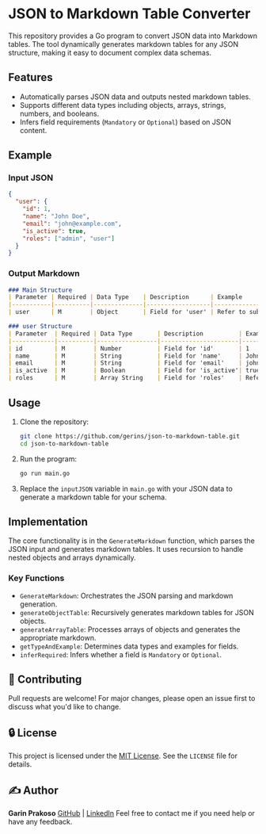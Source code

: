 # JSON to Markdown Table Converter

This repository provides a Go program to convert JSON data into Markdown tables. The tool dynamically generates markdown tables for any JSON structure, making it easy to document complex data schemas.

## Features

- Automatically parses JSON data and outputs nested markdown tables.
- Supports different data types including objects, arrays, strings, numbers, and booleans.
- Infers field requirements (`Mandatory` or `Optional`) based on JSON content.

## Example

### Input JSON
```json
{
  "user": {
    "id": 1,
    "name": "John Doe",
    "email": "john@example.com",
    "is_active": true,
    "roles": ["admin", "user"]
  }
}
```

### Output Markdown
```markdown
### Main Structure
| Parameter | Required | Data Type    | Description      | Example              |
|-----------|----------|--------------|------------------|----------------------|
| user      | M        | Object       | Field for 'user' | Refer to sub-structure |

### user Structure
| Parameter  | Required | Data Type       | Description          | Example          |
|------------|----------|-----------------|----------------------|------------------|
| id         | M        | Number          | Field for 'id'       | 1                |
| name       | M        | String          | Field for 'name'     | John Doe         |
| email      | M        | String          | Field for 'email'    | john@example.com |
| is_active  | M        | Boolean         | Field for 'is_active'| true             |
| roles      | M        | Array String    | Field for 'roles'    | Refer to list    |

```

## Usage

1. Clone the repository:
   ```sh
   git clone https://github.com/gerins/json-to-markdown-table.git
   cd json-to-markdown-table
   ```

2. Run the program:
   ```sh
   go run main.go
   ```

3. Replace the `inputJSON` variable in `main.go` with your JSON data to generate a markdown table for your schema.

## Implementation

The core functionality is in the `GenerateMarkdown` function, which parses the JSON input and generates markdown tables. It uses recursion to handle nested objects and arrays dynamically.

### Key Functions

- `GenerateMarkdown`: Orchestrates the JSON parsing and markdown generation.
- `generateObjectTable`: Recursively generates markdown tables for JSON objects.
- `generateArrayTable`: Processes arrays of objects and generates the appropriate markdown.
- `getTypeAndExample`: Determines data types and examples for fields.
- `inferRequired`: Infers whether a field is `Mandatory` or `Optional`.

## 🙌 Contributing

Pull requests are welcome! For major changes, please open an issue first to discuss what you'd like to change.


## 🔒 License

This project is licensed under the [MIT License](https://opensource.org/licenses/MIT). See the `LICENSE` file for details.


## ✍️ Author

**Garin Prakoso** 
[GitHub](https://github.com/gerins) | [LinkedIn](https://www.linkedin.com/in/garin-prakoso-60244b1a2/)
Feel free to contact me if you need help or have any feedback.

